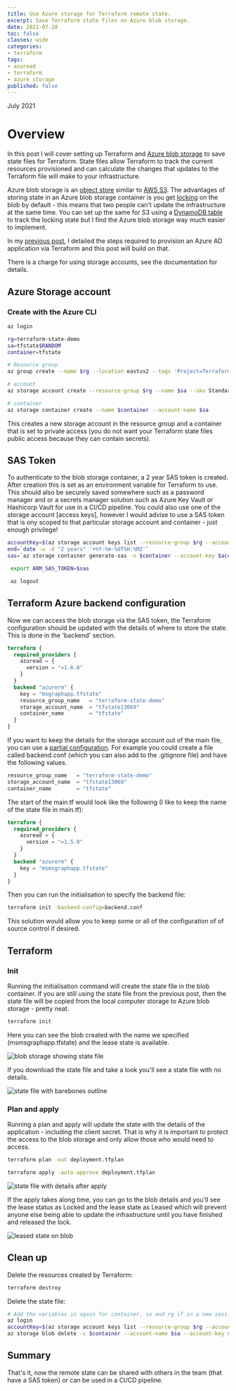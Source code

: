 ```yaml
---
title: Use Azure storage for Terraform remote state.
excerpt: Save Terraform state files on Azure blob storage.
date: 2021-07-28
toc: false
classes: wide
categories:
- terraform
tags:
- azuread
- terraform
- azure storage
published: false
---
```

July 2021

# Overview

In this post I will cover setting up Terraform and [Azure blob storage] to save state files for Terraform. State files allow Terraform to track the current resources provisioned and can calculate the changes that updates to the Terraform file will make to your infrastructure.

Azure blob storage is an [object store] similar to [AWS S3]. The advantages of storing state in an Azure blob storage container is you get [locking] on the blob by default - this means that two people can't update the infrastructure at the same time. You can set up the same for S3 using a [DynamoDB table] to track the locking state but I find the Azure blob storage way much easier to implement.

In my [previous post], I detailed the steps required to provision an Azure AD application via Terraform and this post will build on that.

There is a charge for using storage accounts, see the documentation for details.

## Azure Storage account

### Create with the Azure CLI

```bash
az login

rg=terraform-state-demo
sa=tfstate$RANDOM
container=tfstate

# Resource group
az group create --name $rg --location eastus2 --tags 'Project=Terraform' 'Env=Demo'

# account
az storage account create --resource-group $rg --name $sa --sku Standard_LRS --encryption-services blob

# container
az storage container create --name $container --account-name $sa
```

This creates a new storage account in the resource group and a container that is set to private access (you do not want your Terraform state files public access because they can contain secrets).

## SAS Token

To authenticate to the blob storage container, a 2 year SAS token is created. After creation this is set as an environment variable for Terraform to use. This should also be securely saved somewhere such as a password manager and or a secrets manager solution such as Azure Key Vault or Hashicorp Vault for use in a CI/CD pipeline.
You could also use one of the storage account [access keys], however I would advise to use a SAS token that is ony scoped to that particular storage account and container - just enough privilege!

```bash
accountKey=$(az storage account keys list --resource-group $rg --account-name $sa --query '[0].value' -o tsv)
end=`date -u -d "2 years" '+%Y-%m-%dT%H:%MZ'`
sas=`az storage container generate-sas -n $container --account-key $accountKey --account-name $sa --https-only --permissions dlrw --expiry $end -o tsv

 export ARM_SAS_TOKEN=$sas

 az logout
```

## Terraform Azure backend configuration

Now we can access the blob storage via the SAS token, the Terraform configuration should be updated with the details of where to store the state. This is done in the 'backend' section.

```terraform
terraform {
  required_providers {
    azuread = {
      version = "=1.6.0"
    }
  }
  backend "azurerm" {
    key = "msgraphapp.tfstate"
    resource_group_name   = "terraform-state-demo"
    storage_account_name  = "tfstate13069"
    container_name        = "tfstate"
  }
}
```

If you want to keep the details for the storage account out of the main file, you can use a [partial configuration]. For example you could create a file called backend.conf (which you can also add to the .gitignore file) and have the following values.

```terraform
resource_group_name   = "terraform-state-demo"
storage_account_name  = "tfstate13069"
container_name        = "tfstate"
```

The start of the main.tf would look like the following (I like to keep the name of the state file in main.tf):

```terraform
terraform {
  required_providers {
    azuread = {
      version = "=1.5.0"
    }
  }
  backend "azurerm" {
    key = "msmsgraphapp.tfstate"
  }
}
```

Then you can run the initialisation to specify the backend file:

```bash
terraform init -backend-config=backend.conf
```

This solution would allow you to keep some or all of the configuration of of source control if desired.

## Terraform

### Init

Running the initialisation command will create the state file in the blob container. If you are still using the state file from the previous post, then the state file will be copied from the local computer storage to Azure blob storage - pretty neat.

```bash
terraform init
```

Here you can see the blob created with the name we specified (msmsgraphapp.tfstate) and the lease state is available.

![blob storage showing state file](/images/terraform-azure-backend/state-blob.png)

 If you download the state file and take a look you'll see a state file with no details.

![state file with barebones outline](/images/terraform-azure-backend/blank-state.png)

### Plan and apply

Running a plan and apply will update the state with the details of the application - including the client secret. That is why it is important to protect the access to the blob storage and only allow those who would need to access.

```bash
terraform plan -out deployment.tfplan
```

```bash
terraform apply -auto-approve deployment.tfplan
```

![state file with details after apply](/images/terraform-azure-backend/state-after-apply.png)

If the apply takes along time, you can go to the blob details and you'll see the lease status as Locked and the lease state as Leased which will prevent anyone else being able to update the infrastructure until you have finished and released the lock.

![leased state on blob](/images/terraform-azure-backend/leased-state.png)

## Clean up

Delete the resources created by Terraform:

```bash
terraform destroy
```

Delete the state file:

```bash
# Add the variables in again for container, sa and rg if in a new session.
az login
accountKey=$(az storage account keys list --resource-group $rg --account-name $sa --query '[0].value' -o tsv)
az storage blob delete -c $container --account-name $sa --account-key $accountKey -n msgraphapp.tfstate 
```

## Summary

That's it, now the remote state can be shared with others in the team (that have a SAS token) or can be used in a CI/CD pipeline.

[Azure blob storage]: https://azure.microsoft.com/en-ca/services/storage/blobs/
[object store]: https://en.wikipedia.org/wiki/Object_storage
[AWS S3]: https://aws.amazon.com/s3/
[DynamoDB table]:https://www.terraform.io/docs/language/settings/backends/s3.html
[locking]: https://docs.microsoft.com/en-us/rest/api/storageservices/lease-blob
[previous post]: ./2021-07-20-terraform-azure-ad-app.md
[backend section]: https://www.terraform.io/docs/language/state/backends.html
[partial configuration]: https://www.terraform.io/docs/language/settings/backends/configuration.html#partial-configuration
[access key]: https://www.terraform.io/docs/language/settings/backends/azurerm.html#access_key